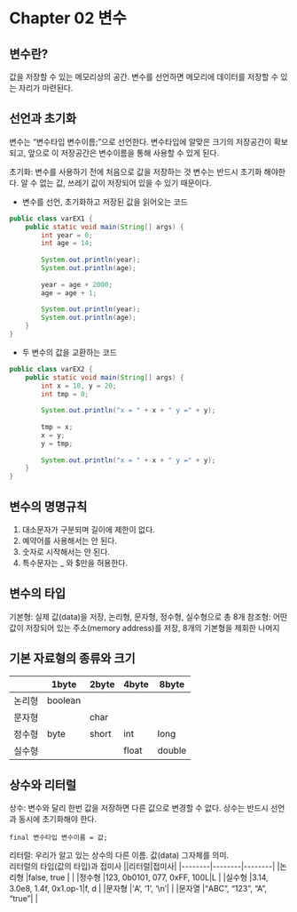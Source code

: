 Chapter 02 변수
===============
변수란?
--------
값을 저장할 수 있는 메모리상의 공간. 
변수를 선언하면 메모리에 데이터를 저장할 수 있는 자리가 마련된다.

선언과 초기화
-------------
변수는 “변수타입 변수이름;”으로 선언한다.
변수타입에 알맞은 크기의 저장공간이 확보되고, 앞으로 이 저장공간은 변수이름을 통해 사용할 수 있게 된다.

초기화: 변수를 사용하기 전에 처음으로 값을 저장하는 것
변수는 반드시 초기화 해야한다. 알 수 없는 값, 쓰레기 값이 저장되어 있을 수 있기 때문이다. 

* 변수를 선언, 초기화하고 저장된 값을 읽어오는 코드
```java
public class varEX1 {
	public static void main(String[] args) {
		int year = 0;
		int age = 14;
		
		System.out.println(year);
		System.out.println(age);
		
		year = age + 2000;
		age = age + 1;
		
		System.out.println(year);
		System.out.println(age);
	}
}
```
* 두 변수의 값을 교환하는 코드
```java
public class varEX2 {
	public static void main(String[] args) {
		int x = 10, y = 20;
		int tmp = 0;
		
		System.out.println("x = " + x + " y =" + y);
		
		tmp = x;
		x = y;
		y = tmp;
		
		System.out.println("x = " + x + " y =" + y);
	}
}
```

변수의 명명규칙
-----------
1. 대소문자가 구분되며 길이에 제한이 없다.
2. 예약어를 사용해서는 안 된다.
3. 숫자로 시작해서는 안 된다.
4. 특수문자는 _ 와 $만을 허용한다.

변수의 타입
----------
기본형: 실제 값(data)을 저장, 논리형, 문자형, 정수형, 실수형으로 총 8개
참조형: 어떤 값이 저장되어 있는 주소(memory address)를 저장, 8개의 기본형을 제회한 나머지

기본 자료형의 종류와 크기
--------------------
||1byte|2byte|4byte|8byte|
|--------|--------|--------|--------|--------|
|논리형  |boolean |        |        |        |
|문자형  |        |char    |        |        |
|정수형  |byte    |short   |int     |long    |
|실수형  |        |        |float   |double  |

상수와 리터럴
---------
상수: 변수와 달리 한번 값을 저장하면 다른 값으로 변경할 수 없다.
상수는 반드시 선언과 동시에 초기화해야 한다.

	final 변수타입 변수이름 = 값;

리터럴: 우리가 알고 있는 상수의 다른 이름. 값(data) 그자체를 의미.   
리터럴의 타입(값의 타입)과 접미사
||리터럴|접미사|
|--------|--------|--------|
|논리형  |false, true |        |
|정수형  |123, 0b0101, 077, 0xFF, 100L|L    |
|실수형  |3.14, 3.0e8, 1.4f, 0x1.op-1|f, d   |
|문자형  |‘A’, ‘1’, ‘\n’|        |
|문자열  |“ABC”, “123”, “A”, “true”|        |
